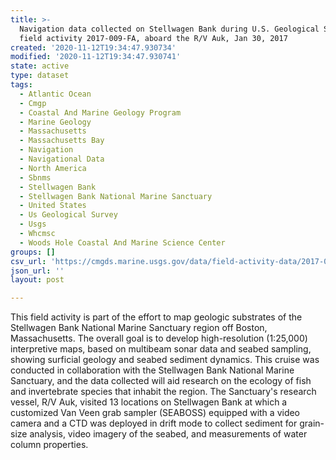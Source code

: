 ```yaml
---
title: >-
  Navigation data collected on Stellwagen Bank during U.S. Geological Survey
  field activity 2017-009-FA, aboard the R/V Auk, Jan 30, 2017
created: '2020-11-12T19:34:47.930734'
modified: '2020-11-12T19:34:47.930741'
state: active
type: dataset
tags:
  - Atlantic Ocean
  - Cmgp
  - Coastal And Marine Geology Program
  - Marine Geology
  - Massachusetts
  - Massachusetts Bay
  - Navigation
  - Navigational Data
  - North America
  - Sbnms
  - Stellwagen Bank
  - Stellwagen Bank National Marine Sanctuary
  - United States
  - Us Geological Survey
  - Usgs
  - Whcmsc
  - Woods Hole Coastal And Marine Science Center
groups: []
csv_url: 'https://cmgds.marine.usgs.gov/data/field-activity-data/2017-009-FA/'
json_url: ''
layout: post

---
```

This field activity is part of the effort to map geologic substrates of the Stellwagen Bank National Marine Sanctuary region off Boston, Massachusetts. The overall goal is to develop high-resolution (1:25,000) interpretive maps, based on multibeam sonar data and seabed sampling, showing surficial geology and seabed sediment dynamics. This cruise was conducted in collaboration with the Stellwagen Bank National Marine Sanctuary, and the data collected will aid research on the ecology of fish and invertebrate species that inhabit the region. The Sanctuary's research vessel, R/V Auk, visited 13 locations on Stellwagen Bank at which a customized Van Veen grab sampler (SEABOSS) equipped with a video camera and a CTD was deployed in drift mode to collect sediment for grain-size analysis, video imagery of the seabed, and measurements of water column properties.
